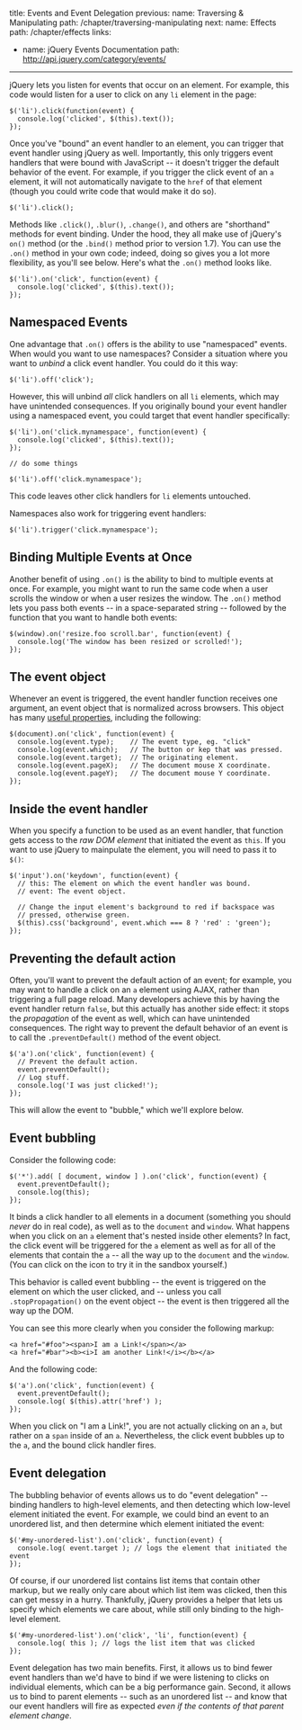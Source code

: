title: Events and Event Delegation
previous:
  name: Traversing & Manipulating
  path: /chapter/traversing-manipulating
next:
  name: Effects
  path: /chapter/effects
links:
  - name: jQuery Events Documentation
    path: http://api.jquery.com/category/events/
---

jQuery lets you listen for events that occur on an element. For example, this
code would listen for a user to click on any `li` element in the page:

    $('li').click(function(event) {
      console.log('clicked', $(this).text());
    });

Once you've "bound" an event handler to an element, you can trigger that event
handler using jQuery as well. Importantly, this only triggers event handlers
that were bound with JavaScript -- it doesn't trigger the default behavior of
the event. For example, if you trigger the click event of an `a` element, it
will not automatically navigate to the `href` of that element (though you could
write code that would make it do so).

    $('li').click();

Methods like `.click()`, `.blur()`, `.change()`, and others are "shorthand"
methods for event binding. Under the hood, they all make use of jQuery's `on()`
method (or the `.bind()` method prior to version 1.7). You can use the `.on()`
method in your own code; indeed, doing so gives you a lot more flexibility, as
you'll see below. Here's what the `.on()` method looks like.

    $('li').on('click', function(event) {
      console.log('clicked', $(this).text());
    });

## Namespaced Events

One advantage that `.on()` offers is the ability to use "namespaced" events.
When would you want to use namespaces? Consider a situation where you want to
*unbind* a click event handler. You could do it this way:

    $('li').off('click');

However, this will unbind *all* click handlers on all `li` elements, which may
have unintended consequences. If you originally bound your event handler using
a namespaced event, you could target that event handler specifically:

    $('li').on('click.mynamespace', function(event) {
      console.log('clicked', $(this).text());
    });

    // do some things

    $('li').off('click.mynamespace');

This code leaves other click handlers for `li` elements untouched.

Namespaces also work for triggering event handlers:

    $('li').trigger('click.mynamespace');

## Binding Multiple Events at Once

Another benefit of using `.on()` is the ability to bind to multiple events at
once. For example, you might want to run the same code when a user scrolls the
window or when a user resizes the window. The `.on()` method lets you pass both
events -- in a space-separated string -- followed by the function that you want
to handle both events:

    $(window).on('resize.foo scroll.bar', function(event) {
      console.log('The window has been resized or scrolled!');
    });

## The event object

Whenever an event is triggered, the event handler function receives one
argument, an event object that is normalized across browsers. This object has
many [useful properties](http://api.jquery.com/category/events/event-object/),
including the following:

    $(document).on('click', function(event) {
      console.log(event.type);    // The event type, eg. "click"
      console.log(event.which);   // The button or kep that was pressed.
      console.log(event.target);  // The originating element.
      console.log(event.pageX);   // The document mouse X coordinate.
      console.log(event.pageY);   // The document mouse Y coordinate.
    });

## Inside the event handler

When you specify a function to be used as an event handler, that function gets
access to the *raw DOM element* that initiated the event as `this`. If you want
to use jQuery to mainpulate the element, you will need to pass it to `$()`:

    $('input').on('keydown', function(event) {
      // this: The element on which the event handler was bound.
      // event: The event object.

      // Change the input element's background to red if backspace was
      // pressed, otherwise green.
      $(this).css('background', event.which === 8 ? 'red' : 'green');
    });

## Preventing the default action

Often, you'll want to prevent the default action of an event; for example, you
may want to handle a click on an `a` element using AJAX, rather than triggering
a full page reload. Many developers achieve this by having the event handler
return `false`, but this actually has another side effect: it stops the
*propagation* of the event as well, which can have unintended consequences.
The right way to prevent the default behavior of an event is to call the
`.preventDefault()` method of the event object.

    $('a').on('click', function(event) {
      // Prevent the default action.
      event.preventDefault();
      // Log stuff.
      console.log('I was just clicked!');
    });

This will allow the event to "bubble," which we'll explore below.

## Event bubbling

Consider the following code:

    $('*').add( [ document, window ] ).on('click', function(event) {
      event.preventDefault();
      console.log(this);
    });

It binds a click handler to all elements in a document (something you should
*never* do in real code), as well as to the `document` and `window`. What
happens when you click on an `a` element that's nested inside other elements?
In fact, the click event will be triggered for the `a` element as well as for
all of the elements that contain the `a` -- all the way up to the `document`
and the `window`. (You can click on the <i class="icon-eye-open"></i> icon to
try it in the sandbox yourself.)

This behavior is called event bubbling -- the event is triggered on the element
on which the user clicked, and -- unless you call `.stopPropagation()` on the
event object -- the event is then triggered all the way up the DOM.

You can see this more clearly when you consider the following markup:

    <a href="#foo"><span>I am a Link!</span></a>
    <a href="#bar"><b><i>I am another Link!</i></b></a>

And the following code:

    $('a').on('click', function(event) {
      event.preventDefault();
      console.log( $(this).attr('href') );
    });

When you click on "I am a Link!", you are not actually clicking on an `a`, but
rather on a `span` inside of an `a`. Nevertheless, the click event bubbles up
to the `a`, and the bound click handler fires.

## Event delegation

The bubbling behavior of events allows us to do "event delegation" -- binding
handlers to high-level elements, and then detecting which low-level element
initiated the event. For example, we could bind an event to an unordered list,
and then determine which element initiated the event:

    $('#my-unordered-list').on('click', function(event) {
      console.log( event.target ); // logs the element that initiated the event
    });

Of course, if our unordered list contains list items that contain other markup,
but we really only care about which list item was clicked, then this can get
messy in a hurry. Thankfully, jQuery provides a helper that lets us specify
which elements we care about, while still only binding to the high-level
element.

    $('#my-unordered-list').on('click', 'li', function(event) {
      console.log( this ); // logs the list item that was clicked
    });

Event delegation has two main benefits. First, it allows us to bind fewer event
handlers than we'd have to bind if we were listening to clicks on individual
elements, which can be a big performance gain. Second, it allows us to bind to
parent elements -- such as an unordered list -- and know that our event
handlers will fire as expected *even if the contents of that parent element
change*.
